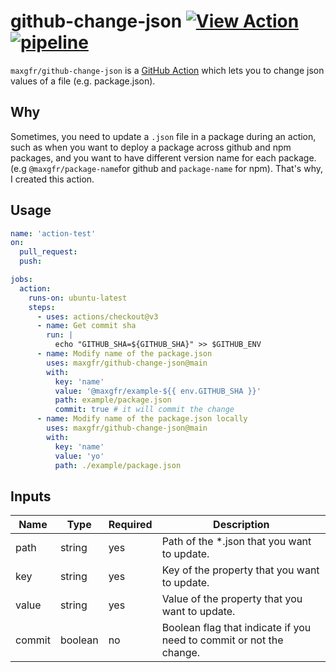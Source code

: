# github-change-json [![View Action](https://img.shields.io/badge/view-github%20action-yellow.svg)](https://github.com/marketplace/actions/github-change-json) [![pipeline](https://img.shields.io/github/workflow/status/maxgfr/github-change-json/build-test)](https://github.com/maxgfr/github-change-jsons/actions/workflows/build.yaml)

`maxgfr/github-change-json` is a [GitHub Action](https://github.com/features/actions) which lets you to change json values of a file (e.g. package.json).

## Why

Sometimes, you need to update a `.json` file in a package during an action, such as when you want to deploy a package across github and npm packages, and you want to have different version name for each package. (e.g `@maxgfr/package-name`for github and `package-name` for npm). That's why, I created this action.

## Usage

```yaml
name: 'action-test'
on:
  pull_request:
  push:

jobs:
  action:
    runs-on: ubuntu-latest
    steps:
      - uses: actions/checkout@v3
      - name: Get commit sha
        run: |
          echo "GITHUB_SHA=${GITHUB_SHA}" >> $GITHUB_ENV
      - name: Modify name of the package.json
        uses: maxgfr/github-change-json@main
        with:
          key: 'name'
          value: '@maxgfr/example-${{ env.GITHUB_SHA }}'
          path: example/package.json
          commit: true # it will commit the change
      - name: Modify name of the package.json locally
        uses: maxgfr/github-change-json@main
        with:
          key: 'name'
          value: 'yo'
          path: ./example/package.json
```

## Inputs

**Name**|**Type**|**Required**|**Description**
-----|-----|-----|-----
path|string|yes|Path of the *.json that you want to update.
key|string|yes|Key of the property that you want to update.
value|string|yes|Value of the property that you want to update.
commit|boolean|no|Boolean flag that indicate if you need to commit or not the change.
